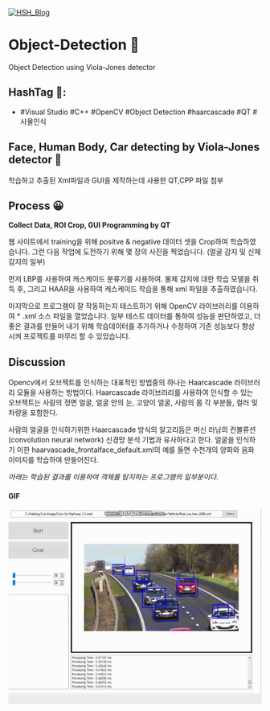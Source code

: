 [![HSH_Blog](https://img.shields.io/badge/HSH-BLOG-red.svg)](https://hsh0321.github.io/)

# Object-Detection 👐
Object Detection using Viola-Jones detector

## HashTag 👐:
 - #Visual Studio #C++ #OpenCV #Object Detection #haarcascade #QT #사물인식

## Face, Human Body, Car detecting by Viola-Jones detector 👐
학습하고 추출된 Xml파일과 GUI을 제작하는데 사용한 QT,CPP 파일 첨부

## Process 😀
**Collect Data, ROI Crop, GUI Programming by QT**

웹 사이트에서 training을 위해 positve & negative 데이터 셋을 Crop하여 학습하였습니다.
그런 다음 작업에 도전하기 위해 몇 장의 사진을 찍었습니다. (얼굴 감지 및 신체 감지의 일부)

먼저 LBP를 사용하여 캐스케이드 분류기를 사용하여. 물체 감지에 대한 학습 모델을 취득 후,
그리고 HAAR을 사용하여 캐스케이드 학습을 통해 xml 파일을 추출하였습니다. 

마지막으로 프로그램이 잘 작동하는지 테스트하기 위해 OpenCV 라이브러리를 이용하여 * .xml 소스 파일을 열었습니다.
일부 테스트 데이터를 통하여 성능을 판단하였고, 더 좋은 결과를 만들어 내기 위해 학습데이터를 추가하거나 수정하여
기존 성능보다 향상 시켜 프로젝트를 마무리 할 수 있었습니다.

## Discussion

Opencv에서 오브젝트를 인식하는 대표적인 방법중의 하나는 Haarcascade 라이브러리 모듈을 사용하는 방법이다. Haarcascade 라이브러리를 사용하여 인식할 수 있는 오브젝트는 사람의 정면 얼굴, 얼굴 안의 눈, 고양이 얼굴, 사람의 몸 각 부분들, 컬러 및 차량을 포함한다.

사람의 얼굴을 인식하기위한 Haarcascade 방식의 알고리듬은 머신 러닝의 컨볼류션(convolution neural network) 신경망 분석 기법과 유사하다고 한다. 얼굴을 인식하기 이한 haarvascade_frontalface_default.xml의 예를 들면 수천개의 양화와 음화 이미지를 학습하여 만들어진다.

_아래는 학습된 결과를 이용하여 객체를 탐지하는 프로그램의 일부분이다._

#### GIF
<p align="center">
 <img src="./Assets/image/img2.gif" width="600"/>
</p>

